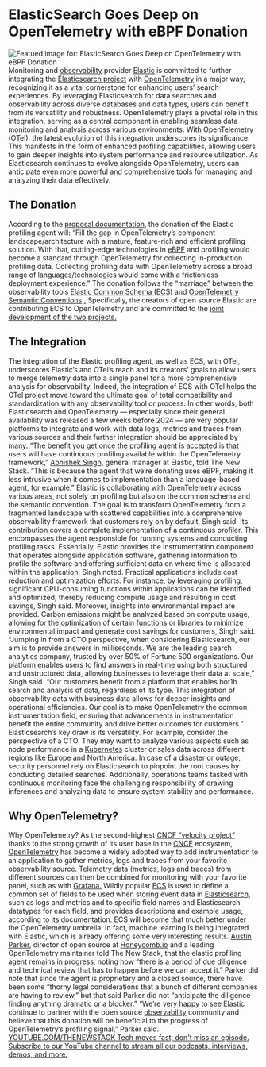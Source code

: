 # ElasticSearch Goes Deep on OpenTelemetry with eBPF Donation
![Featued image for: ElasticSearch Goes Deep on OpenTelemetry with eBPF Donation](https://cdn.thenewstack.io/media/2024/03/e4d9fee6-cristian-palmer-xexawgzyobc-unsplash-1-1024x768.jpg)
Monitoring and
[observability](https://thenewstack.io/observability/) provider [Elastic](https://www.elastic.co/) is committed to further integrating the [Elasticsearch project](https://thenewstack.io/this-week-in-programming-the-elasticsearch-saga-continues/) with [OpenTelemetry](https://thenewstack.io/observability-in-2024-more-opentelemetry-less-confusion/) in a major way, recognizing it as a vital cornerstone for enhancing users’ search experiences.
By leveraging Elasticsearch for data searches and observability across diverse databases and data types, users can benefit from its versatility and robustness. OpenTelemetry plays a pivotal role in this integration, serving as a central component in enabling seamless data monitoring and analysis across various environments.
With OpenTelemetry (OTel), the latest evolution of this integration underscores its significance: This manifests in the form of enhanced profiling capabilities, allowing users to gain deeper insights into system performance and resource utilization. As Elasticsearch continues to evolve alongside OpenTelemetry, users can anticipate even more powerful and comprehensive tools for managing and analyzing their data effectively.
## The Donation
According to the
[proposal documentation](https://github.com/open-telemetry/community/issues/1918), the donation of the Elastic profiling agent will:
“Fill the gap in OpenTelemetry’s component landscape/architecture with a mature, feature-rich and efficient profiling solution. With that, cutting-edge technologies in
[eBPF](https://thenewstack.io/what-is-ebpf/) and profiling would become a standard through OpenTelemetry for collecting in-production profiling data. Collecting profiling data with OpenTelemetry across a broad range of languages/technologies would come with a frictionless deployment experience.”
The donation follows the “marriage” between the observability tools
[ Elastic Common Schema (ECS)](https://www.elastic.co/guide/en/ecs/current/index.html) and [ OpenTelemetry Semantic Conventions](https://opentelemetry.io/docs/concepts/semantic-conventions/) [.](https://opentelemetry.io/) Specifically, the creators of open source Elastic are contributing ECS to OpenTelemetry and are committed to the [ joint development of the two projects. ](https://www.elastic.co/guide/en/ecs/current/ecs-using-ecs.html)
## The Integration
The integration of the Elastic profiling agent, as well as ECS, with OTel, underscores Elastic’s and OTel’s reach and its creators’ goals to allow users to merge telemetry data into a single panel for a more comprehensive analysis for observability. Indeed, the integration of ECS with OTel helps the OTel project move toward the ultimate goal of total compatibility and standardization with any observability tool or process.
In other words, both Elasticsearch and OpenTelemetry — especially since their general availability was released a few weeks before 2024 — are very popular platforms to integrate and work with data logs, metrics and traces from various sources and their further integration should be appreciated by many.
“The benefit you get once the profiling agent is accepted is that users will have continuous profiling available within the OpenTelemetry framework,”
[Abhishek Singh,](https://www.linkedin.com/in/abhiksingh/) general manager at Elastic, told The New Stack. “This is because the agent that we’re donating uses eBPF, making it less intrusive when it comes to implementation than a language-based agent, for example.”
Elastic is collaborating with OpenTelemetry across various areas, not solely on profiling but also on the common schema and the semantic convention. The goal is to transform OpenTelemetry from a fragmented landscape with scattered capabilities into a comprehensive observability framework that customers rely on by default, Singh said.
Its contribution covers a complete implementation of a continuous profiler. This encompasses the agent responsible for running systems and conducting profiling tasks. Essentially, Elastic provides the instrumentation component that operates alongside application software, gathering information to profile the software and offering sufficient data on where time is allocated within the application, Singh noted.
Practical applications include cost reduction and optimization efforts. For instance, by leveraging profiling, significant CPU-consuming functions within applications can be identified and optimized, thereby reducing compute usage and resulting in cost savings, Singh said.
Moreover, insights into environmental impact are provided. Carbon emissions might be analyzed based on compute usage, allowing for the optimization of certain functions or libraries to minimize environmental impact and generate cost savings for customers, Singh said.
“Jumping in from a CTO perspective, when considering Elasticsearch, our aim is to provide answers in milliseconds. We are the leading search analytics company, trusted by over 50% of Fortune 500 organizations. Our platform enables users to find answers in real-time using both structured and unstructured data, allowing businesses to leverage their data at scale,” Singh said.
“Our customers benefit from a platform that enables bot1h search and analysis of data, regardless of its type. This integration of observability data with business data allows for deeper insights and operational efficiencies. Our goal is to make OpenTelemetry the common instrumentation field, ensuring that advancements in instrumentation benefit the entire community and drive better outcomes for customers.”
Elasticsearch’s key draw is its versatility. For example, consider the perspective of a CTO. They may want to analyze various aspects such as node performance in a
[Kubernetes](https://thenewstack.io/kubernetes/) cluster or sales data across different regions like Europe and North America. In case of a disaster or outage, security personnel rely on Elasticsearch to pinpoint the root causes by conducting detailed searches.
Additionally, operations teams tasked with continuous monitoring face the challenging responsibility of drawing inferences and analyzing data to ensure system stability and performance.
## Why OpenTelemetry?
Why OpenTelemetry? As the second-highest
[ CNCF “velocity project”](https://www.cncf.io/blog/2023/01/11/a-look-at-the-2022-velocity-of-cncf-linux-foundation-and-top-30-open-source-projects/) thanks to the strong growth of its user base in the [CNCF](https://cncf.io/?utm_content=inline-mention) ecosystem, [OpenTelemetry](https://thenewstack.io/servicenows-lightstep-buy-moves-observability-up-the-stack/) has become a widely adopted way to add instrumentation to an application to gather metrics, logs and traces from your favorite observability source. Telemetry data (metrics, logs and traces) from different sources can then be combined for monitoring with your favorite panel, such as with [ Grafana.](https://grafana.com/)
Wildly popular
[ ECS](https://www.elastic.co/guide/en/ecs/current/index.html) is used to define a common set of fields to be used when storing event data in [ Elasticsearch](https://thenewstack.io/properly-monitor-elasticsearch/), such as logs and metrics and to specific field names and Elasticsearch datatypes for each field, and provides descriptions and example usage, according to its documentation. ECS will become that much better under the OpenTelemetry umbrella. In fact, machine learning is being integrated with Elastic, which is already offering some very interesting results. [Austin Parker](https://www.linkedin.com/in/austinlparker), director of open source at [Honeycomb.io](https://www.honeycomb.io/?utm_content=inline-mention) and a leading OpenTelemetry maintainer told The New Stack, that the elastic profiling agent remains in progress, noting how “there is a period of due diligence and technical review that has to happen before we can accept it.”
Parker did note that since the agent is proprietary and a closed source, there have been some “thorny legal considerations that a bunch of different companies are having to review,” but that said Parker did not “anticipate the diligence finding anything dramatic or a blocker.”
“We’re very happy to see Elastic continue to partner with the open source
[observability](https://thenewstack.io/how-we-manage-incident-response-at-honeycomb/) community and believe that this donation will be beneficial to the progress of OpenTelemetry’s profiling signal,” Parker said. [
YOUTUBE.COM/THENEWSTACK
Tech moves fast, don't miss an episode. Subscribe to our YouTube
channel to stream all our podcasts, interviews, demos, and more.
](https://youtube.com/thenewstack?sub_confirmation=1)
